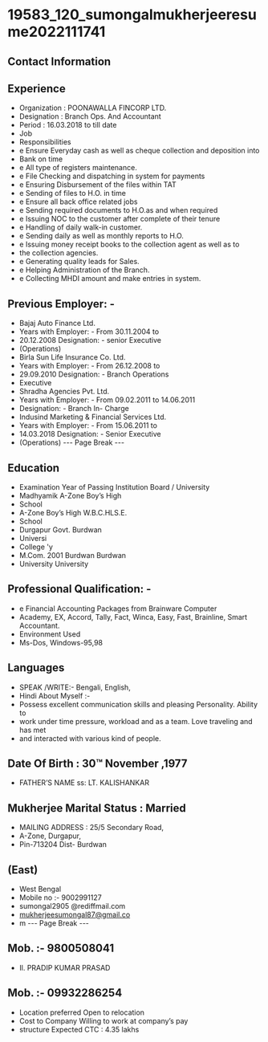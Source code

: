 # 19583_120_sumongalmukherjeeresume2022111741

## Contact Information



## Experience

* Organization : POONAWALLA FINCORP LTD.
* Designation : Branch Ops. And Accountant
* Period : 16.03.2018 to till date
* Job
* Responsibilities
* e Ensure Everyday cash as well as cheque collection and deposition into
* Bank on time
* e All type of registers maintenance.
* e File Checking and dispatching in system for payments
* e Ensuring Disbursement of the files within TAT
* e Sending of files to H.O. in time
* e Ensure all back office related jobs
* e Sending required documents to H.O.as and when required
* e Issuing NOC to the customer after complete of their tenure
* e Handling of daily walk-in customer.
* e Sending daily as well as monthly reports to H.O.
* e Issuing money receipt books to the collection agent as well as to
* the collection agencies.
* e Generating quality leads for Sales.
* e Helping Administration of the Branch.
* e Collecting MHDI amount and make entries in system.


## Previous Employer: -

* Bajaj Auto Finance Ltd.
* Years with Employer: - From 30.11.2004 to
* 20.12.2008 Designation: - senior Executive
* (Operations)
* Birla Sun Life Insurance Co. Ltd.
* Years with Employer: - From 26.12.2008 to
* 29.09.2010 Designation: - Branch Operations
* Executive
* Shradha Agencies Pvt. Ltd.
* Years with Employer: - From 09.02.2011 to 14.06.2011
* Designation: - Branch In- Charge
* Indusind Marketing & Financial Services Ltd.
* Years with Employer: - From 15.06.2011 to
* 14.03.2018 Designation: - Senior Executive
* (Operations)
--- Page Break ---


## Education

* Examination Year of Passing Institution Board / University
* Madhyamik A-Zone Boy’s High
* School
* A-Zone Boy’s High W.B.C.HLS.E.
* School
* Durgapur Govt. Burdwan
* Universi
* College 'y
* M.Com. 2001 Burdwan Burdwan
* University University


## Professional Qualification: -

* e Financial Accounting Packages from Brainware Computer
* Academy, EX, Accord, Tally, Fact, Winca, Easy, Fast, Brainline, Smart Accountant.
* Environment Used
* Ms-Dos, Windows-95,98


## Languages

* SPEAK /WRITE:- Bengali, English,
* Hindi About Myself :-
* Possess excellent communication skills and pleasing Personality. Ability to
* work under time pressure, workload and as a team. Love traveling and has met
* and interacted with various kind of people.


## Date Of Birth : 30™ November ,1977

* FATHER’S NAME ss: LT. KALISHANKAR


## Mukherjee Marital Status : Married

* MAILING ADDRESS : 25/5 Secondary Road,
* A-Zone, Durgapur,
* Pin-713204 Dist- Burdwan


## (East)

* West Bengal
* Mobile no :- 9002991127
* sumongal2905 @rediffmail.com
* mukherjeesumongal87@gmail.co
* m
--- Page Break ---


## Mob. :- 9800508041

* Il. PRADIP KUMAR PRASAD


## Mob. :- 09932286254

* Location preferred Open to relocation
* Cost to Company Willing to work at company’s pay
* structure Expected CTC : 4.35 lakhs

